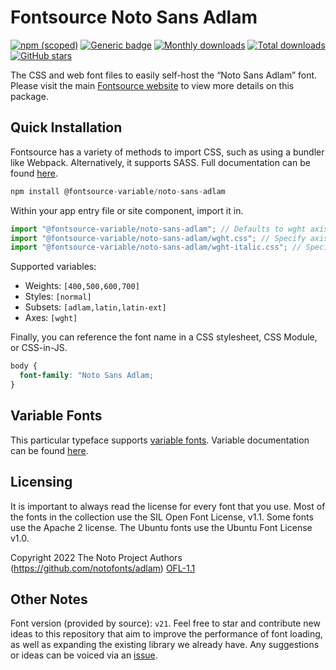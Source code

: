# Fontsource Noto Sans Adlam

[![npm (scoped)](https://img.shields.io/npm/v/@fontsource/noto-sans-adlam?color=brightgreen)](https://www.npmjs.com/package/@fontsource/noto-sans-adlam) [![Generic badge](https://img.shields.io/badge/fontsource-passing-brightgreen)](https://github.com/fontsource/fontsource) [![Monthly downloads](https://badgen.net/npm/dm/@fontsource/noto-sans-adlam)](https://github.com/fontsource/fontsource) [![Total downloads](https://badgen.net/npm/dt/@fontsource/noto-sans-adlam)](https://github.com/fontsource/fontsource) [![GitHub stars](https://img.shields.io/github/stars/fontsource/fontsource.svg?style=social&label=Star)](https://github.com/fontsource/fontsource/stargazers)

The CSS and web font files to easily self-host the “Noto Sans Adlam” font. Please visit the main [Fontsource website](https://fontsource.org/fonts/noto-sans-adlam) to view more details on this package.

## Quick Installation

Fontsource has a variety of methods to import CSS, such as using a bundler like Webpack. Alternatively, it supports SASS. Full documentation can be found [here](https://beta.fontsource.org/docs/getting-started/introduction).

```javascript
npm install @fontsource-variable/noto-sans-adlam
```

Within your app entry file or site component, import it in.

```javascript
import "@fontsource-variable/noto-sans-adlam"; // Defaults to wght axis
import "@fontsource-variable/noto-sans-adlam/wght.css"; // Specify axis
import "@fontsource-variable/noto-sans-adlam/wght-italic.css"; // Specify axis and style

```

Supported variables:
- Weights: `[400,500,600,700]`
- Styles: `[normal]`
- Subsets: `[adlam,latin,latin-ext]`
- Axes: `[wght]`

Finally, you can reference the font name in a CSS stylesheet, CSS Module, or CSS-in-JS.

```css
body {
  font-family: "Noto Sans Adlam;
}
```

## Variable Fonts

This particular typeface supports [variable fonts](https://developer.mozilla.org/en-US/docs/Web/CSS/CSS_Fonts/Variable_Fonts_Guide).
Variable documentation can be found [here](https://fontsource.org/docs/variable-fonts).

## Licensing
It is important to always read the license for every font that you use.
Most of the fonts in the collection use the SIL Open Font License, v1.1. Some fonts use the Apache 2 license. The Ubuntu fonts use the Ubuntu Font License v1.0.

Copyright 2022 The Noto Project Authors (https://github.com/notofonts/adlam)
[OFL-1.1](http://scripts.sil.org/OFL)

## Other Notes
Font version (provided by source): `v21`.
Feel free to star and contribute new ideas to this repository that aim to improve the performance of font loading, as well as expanding the existing library we already have. Any suggestions or ideas can be voiced via an [issue](https://github.com/fontsource/fontsource/issues).